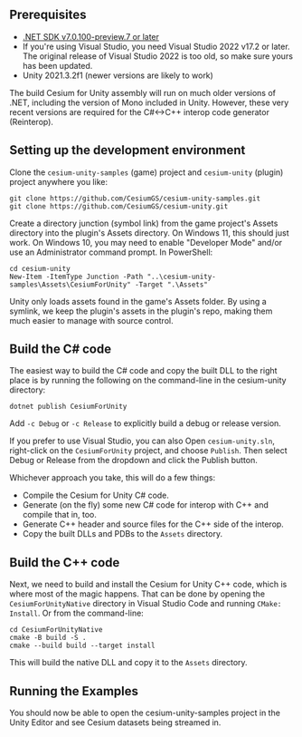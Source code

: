 ## Prerequisites

* [.NET SDK v7.0.100-preview.7 or later](https://dotnet.microsoft.com/en-us/download/dotnet/7.0)
* If you're using Visual Studio, you need Visual Studio 2022 v17.2 or later. The original release of Visual Studio 2022 is too old, so make sure yours has been updated.
* Unity 2021.3.2f1 (newer versions are likely to work)

The build Cesium for Unity assembly will run on much older versions of .NET, including the version of Mono included in Unity. However, these very recent versions are required for the C#<->C++ interop code generator (Reinterop).

## Setting up the development environment

Clone the `cesium-unity-samples` (game) project and `cesium-unity` (plugin) project anywhere you like:

```
git clone https://github.com/CesiumGS/cesium-unity-samples.git
git clone https://github.com/CesiumGS/cesium-unity.git
```

Create a directory junction (symbol link) from the game project's Assets directory into the plugin's Assets directory. On Windows 11, this should just work. On Windows 10, you may need to enable "Developer Mode" and/or use an Administrator command prompt. In PowerShell:

```
cd cesium-unity
New-Item -ItemType Junction -Path "..\cesium-unity-samples\Assets\CesiumForUnity" -Target ".\Assets"
```

Unity only loads assets found in the game's Assets folder. By using a symlink, we keep the plugin's assets in the plugin's repo, making them much easier to manage with source control.

## Build the C# code

The easiest way to build the C# code and copy the built DLL to the right place is by running the following on the command-line in the cesium-unity directory:

```
dotnet publish CesiumForUnity
```

Add `-c Debug` or `-c Release` to explicitly build a debug or release version.

If you prefer to use Visual Studio, you can also Open `cesium-unity.sln`, right-click on the `CesiumForUnity` project, and choose `Publish`. Then select Debug or Release from the dropdown and click the Publish button.

Whichever approach you take, this will do a few things:

* Compile the Cesium for Unity C# code.
* Generate (on the fly) some new C# code for interop with C++ and compile that in, too.
* Generate C++ header and source files for the C++ side of the interop.
* Copy the built DLLs and PDBs to the `Assets` directory.

## Build the C++ code

Next, we need to build and install the Cesium for Unity C++ code, which is where most of the magic happens. That can be done by opening the `CesiumForUnityNative` directory in Visual Studio Code and running `CMake: Install`. Or from the command-line:

```
cd CesiumForUnityNative
cmake -B build -S .
cmake --build build --target install
```

This will build the native DLL and copy it to the `Assets` directory.

## Running the Examples

You should now be able to open the cesium-unity-samples project in the Unity Editor and see Cesium datasets being streamed in.
